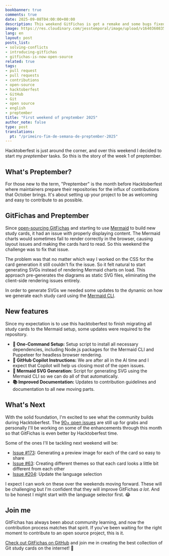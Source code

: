 ```yaml
---
bookbanner: true
comments: true
date: 2025-09-08T04:00:00+00:00
description: This weekend GitFichas is got a remake and some bugs fixed 🚀
image: https://res.cloudinary.com/jesstemporal/image/upload/v1640360835/covers/miscellaneous_ld0l6r.png
lang: en
layout: post
posts_list:
- solving-conflicts
- introducing-gitfichas
- gitfichas-is-now-open-source
related: true
tags:
- pull request
- pull requests
- contributions
- open-source
- hacktoberfest
- GitHub
- Git
- open source
- english
- preptember
title: "First weekend of preptember 2025"
author_note: false
type: post
translations:
  pt: "/primeiro-fim-de-semana-de-preptember-2025"
---
```


Hacktoberfest is just around the corner, and over this weekend I decided to start my _preptember_ tasks. So this is the story of the week 1 of preptember.

## What's Preptember?

For those new to the term, "Preptember" is the month before Hacktoberfest where maintainers prepare their repositories for the influx of contributions that October brings. It's about setting up your project to be as welcoming and easy to contribute to as possible.

## GitFichas and Preptember

Since [open-sourcing GitFichas](https://jtemporal.com/gitfichas-is-now-open-source/) and starting to use [Mermaid](https://mermaid.js.org/) to build new study cards, it had an issue with properly displaying content. The Mermaid charts would sometimes fail to render correctly in the browser, causing layout issues and making the cards hard to read. So this weekend the challenge was to fix that issue.

The problem was that no matter which way I worked on the CSS for the card generation it still couldn't fix the issue. So it felt natural to start generating SVGs instead of rendering Mermaid charts on load. This approach pre-generates the diagrams as static SVG files, eliminating the client-side rendering issues entirely.

In order to generate SVGs we needed some updates to the dynamic on how we generate each study card using the [Mermaid CLI](https://github.com/mermaid-js/mermaid-cli).

## New features

Since my expectation is to use this hacktoberfest to finish migrating all study cards to the Mermaid setup, some updates were required to the repository.

- **🚀 One-Command Setup:** Setup script to install all necessary dependencies, including Node.js packages for the Mermaid CLI and Puppeteer for headless browser rendering.
- **🤖 GitHub Copilot Instructions:** We are after all in the AI time and I expect that Copilot will help us closing most of the open issues.
- **🎨 Mermaid SVG Generation:** Script for generating SVG using the Mermaid CLI so we can do all of that automatically.
- **📚 Improved Documentation:** Updates to contribution guidelines and documentation to all new moving parts.

## What's Next

With the solid foundation, I'm excited to see what the community builds during Hacktoberfest. The [90+ open issues](https://github.com/jtemporal/gitfichas/issues) are still up for grabs and personally I'll be working on some of the enhancements through this month so that GitFichas is even better by Hacktoberfest time.

Some of the ones I'll be tackling next weekend will be: 

- [Issue #173](https://github.com/jtemporal/gitfichas/issues/173): Generating a preview image for each of the card so easy to share
- [Issue #63](https://github.com/jtemporal/gitfichas/issues/63): Creating different themes so that each card looks a little bit different from each other
- [Issue #204](https://github.com/jtemporal/gitfichas/issues/204): Update the language selection

I expect I can work on these over the weekends moving forward. These will be challenging but I'm confident that they will improve GitFichas _a lot_. And to be honest I might start with the language selector first. 😂

## Join me

GitFichas has always been about community learning, and now the contribution process matches that spirit. If you've been waiting for the right moment to contribute to an open source project, this is it.

[Check out GitFichas on GitHub](https://github.com/jtemporal/gitfichas) and join me in creating the best collection of Git study cards on the internet! 🎉
